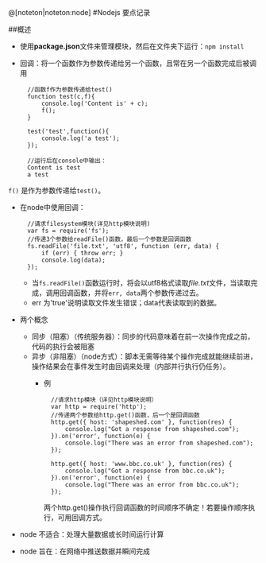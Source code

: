 @[noteton|noteton:node]
#Nodejs 要点记录

##概述
- 使用**package.json**文件来管理模块，然后在文件夹下运行：`npm install`
- 回调：将一个函数作为参数传递给另一个函数，且常在另一个函数完成后被调用

		//函数f作为参数传递给test()
		function test(c,f){
			console.log('Content is' + c);
			f();
		}
		
		test('test',function(){
			console.log('a test');
		});
		
		//运行后在console中输出：
		Content is test
		a test
`f()` 是作为参数传递给`test()`。
- 在node中使用回调：

		//请求filesystem模块(详见http模块说明)
		var fs = require('fs');
		//传递3个参数给readFile()函数，最后一个参数是回调函数
		fs.readFile('file.txt', 'utf8', function (err, data) {
		    if (err) { throw err; }
		    console.log(data);
		});

	- 当`fs.readFile()`函数运行时，将会以utf8格式读取*file.txt*文件，当读取完成，调用回调函数，并将`err, data`两个参数传递过去。
	- err 为'true'说明读取文件发生错误；data代表读取到的数据。
- 两个概念
	- 同步（阻塞）（传统服务器）：同步的代码意味着在前一次操作完成之前，代码的执行会被阻塞
	- 异步（非阻塞）（node方式）：脚本无需等待某个操作完成就能继续前进，操作结果会在事件发生时由回调来处理（内部并行执行仍任务）。
		- 例
		
				//请求http模块（详见http模块说明）
				var http = require('http');
				//传递两个参数给http.get()函数，后一个是回调函数
				http.get({ host: 'shapeshed.com' }, function(res) {
				    console.log("Got a response from shapeshed.com");
				}).on('error', function(e) {
				    console.log("There was an error from shapeshed.com");
				});
				
				http.get({ host: 'www.bbc.co.uk' }, function(res) {
				    console.log("Got a response from bbc.co.uk");
				}).on('error', function(e) {
				    console.log("There was an error from bbc.co.uk");
				});
	
			两个http.get()操作执行回调函数的时间顺序不确定！若要操作顺序执行，可用回调方式。
			
- node 不适合：处理大量数据或长时间运行计算
- node 旨在：在网络中推送数据并瞬间完成

##